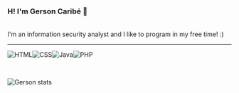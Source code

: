 ### H! I'm Gerson Caribé 🤖
<br>
I'm an information security analyst and I like to program in my free time! :)
<hr>

![HTML](https://img.shields.io/badge/HTML-239120?style=for-the-badge&logo=html5&logoColor=white)![CSS](https://img.shields.io/badge/CSS-239120?&style=for-the-badge&logo=css3&logoColor=white)![Java](https://img.shields.io/badge/Java-ED8B00?style=for-the-badge&logo=java&logoColor=white)![PHP](https://img.shields.io/badge/PHP-777BB4?style=for-the-badge&logo=php&logoColor=white)

<br>

![Gerson stats](https://github-readme-stats.vercel.app/api?username=caribegerson&show_icons=true&theme=radical)
